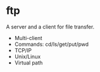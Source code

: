 ftp
===

A server and a client for file transfer.
- Multi-client
- Commands: cd/ls/get/put/pwd
- TCP/IP
- Unix/Linux
- Virtual path
